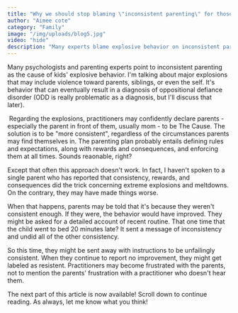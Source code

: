```yaml
---
title: "Why we should stop blaming \"inconsistent parenting\" for those epic meltdowns"
author: "Aimee cote"
category: "Family"
image: "/img/uploads/blog5.jpg"
video: "hide"
description: "Many experts blame explosive behavior on inconsistent parenting, but strict consistency often fails and can even worsen epic meltdowns."
---
```

<p>Many psychologists and parenting experts point to inconsistent parenting as the cause of kids&apos; explosive behavior. I&apos;m talking about major explosions that may include violence toward parents, siblings, or even the self. It&apos;s behavior that can eventually result in a diagnosis of oppositional defiance disorder (ODD is really problematic as a diagnosis, but I&apos;ll discuss that later).&nbsp;</p><p>&nbsp;Regarding the explosions, practitioners may confidently declare parents - especially the parent in front of them, usually mom - to be The Cause. The solution is to be &quot;more consistent&quot;, regardless of the circumstances parents may find themselves in. The parenting plan probably entails defining rules and expectations, along with rewards and consequences, and enforcing them at all times. Sounds reaonable, right?&nbsp;</p><p>Except that often this approach doesn&apos;t work. In fact, I haven&apos;t spoken to a single parent who has reported that consistency, rewards, and consequences did the trick concerning extreme explosions and meltdowns. On the contrary, they may have made things worse.&nbsp;</p><p>When that happens, parents may be told that it&apos;s because they weren&apos;t consistent enough. If they were, the behavior would have improved. They might be asked for a detailed account of recent routine. That one time that the child went to bed 20 minutes late? It sent a message of inconsistency and undid all of the other consistency.&nbsp;</p><p>So this time, they might be sent away with instructions to be unfailingly consistent. When they continue to report no improvement, they might get labeled as resistent. Practitioners may become frustrated with the parents, not to mention the parents&apos; frustration with a practitioner who doesn&apos;t hear them.&nbsp;</p><p>The next part of this article is now available! Scroll down to continue reading. As always, let me know what you think!</p>
